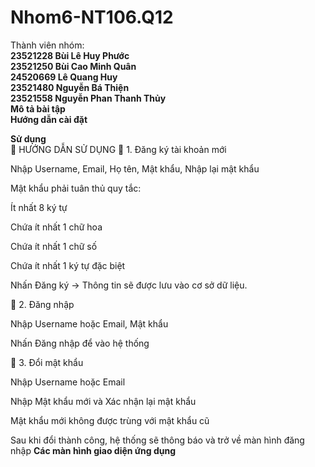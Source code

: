 # Nhom6-NT106.Q12
Thành viên nhóm:                                                                                                                                                                        
**23521228	Bùi Lê Huy Phước**                                                                                                                                                                                     
**23521250	Bùi Cao Minh Quân**                                                                                                                
**24520669	Lê Quang Huy**                                                                                                                                              
**23521480	Nguyễn Bá Thiện**                                                                                                                      
**23521558	Nguyễn Phan Thanh Thủy**  
**Mô tả bài tập**    
**Hướng dẫn cài đặt**  

**Sử dụng**  
🧩 HƯỚNG DẪN SỬ DỤNG
🔸 1. Đăng ký tài khoản mới

Nhập Username, Email, Họ tên, Mật khẩu, Nhập lại mật khẩu

Mật khẩu phải tuân thủ quy tắc:

Ít nhất 8 ký tự

Chứa ít nhất 1 chữ hoa

Chứa ít nhất 1 chữ số

Chứa ít nhất 1 ký tự đặc biệt

Nhấn Đăng ký → Thông tin sẽ được lưu vào cơ sở dữ liệu.

🔸 2. Đăng nhập

Nhập Username hoặc Email, Mật khẩu

Nhấn Đăng nhập để vào hệ thống

🔸 3. Đổi mật khẩu

Nhập Username hoặc Email

Nhập Mật khẩu mới và Xác nhận lại mật khẩu

Mật khẩu mới không được trùng với mật khẩu cũ

Sau khi đổi thành công, hệ thống sẽ thông báo và trở về màn hình đăng nhập
**Các màn hình giao diện ứng dụng**    

